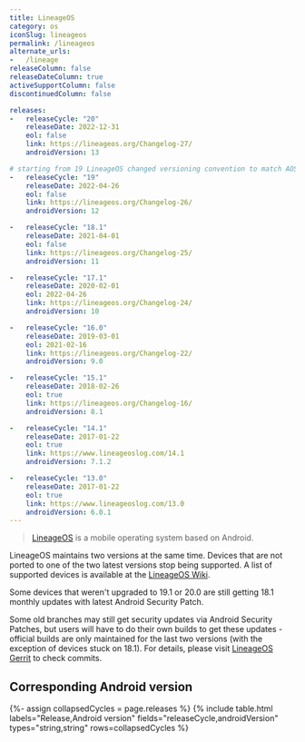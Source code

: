 ```yaml
---
title: LineageOS
category: os
iconSlug: lineageos
permalink: /lineageos
alternate_urls:
-   /lineage
releaseColumn: false
releaseDateColumn: true
activeSupportColumn: false
discontinuedColumn: false

releases:
-   releaseCycle: "20"
    releaseDate: 2022-12-31
    eol: false
    link: https://lineageos.org/Changelog-27/
    androidVersion: 13

# starting from 19 LineageOS changed versioning convention to match AOSP's own changes. So no more minor versions. Read the changelog 26 (LineageOS 19) to learn more.
-   releaseCycle: "19"
    releaseDate: 2022-04-26
    eol: false
    link: https://lineageos.org/Changelog-26/
    androidVersion: 12

-   releaseCycle: "18.1"
    releaseDate: 2021-04-01
    eol: false
    link: https://lineageos.org/Changelog-25/
    androidVersion: 11

-   releaseCycle: "17.1"
    releaseDate: 2020-02-01
    eol: 2022-04-26
    link: https://lineageos.org/Changelog-24/
    androidVersion: 10

-   releaseCycle: "16.0"
    releaseDate: 2019-03-01
    eol: 2021-02-16
    link: https://lineageos.org/Changelog-22/
    androidVersion: 9.0

-   releaseCycle: "15.1"
    releaseDate: 2018-02-26
    eol: true
    link: https://lineageos.org/Changelog-16/
    androidVersion: 8.1

-   releaseCycle: "14.1"
    releaseDate: 2017-01-22
    eol: true
    link: https://www.lineageoslog.com/14.1
    androidVersion: 7.1.2

-   releaseCycle: "13.0"
    releaseDate: 2017-01-22
    eol: true
    link: https://www.lineageoslog.com/13.0
    androidVersion: 6.0.1
---
```


> [LineageOS](https://lineageos.org/) is a mobile operating system based on Android.

LineageOS maintains two versions at the same time. Devices that are not ported to one of the two
latest versions stop being supported. A list of supported devices is available at the [LineageOS
Wiki](https://wiki.lineageos.org/devices/).

Some devices that weren't upgraded to 19.1 or 20.0 are still getting 18.1 monthly updates with
latest Android Security Patch.

Some old branches may still get security updates via Android Security Patches, but users will have
to do their own builds to get these updates - official builds are only maintained for the last two
versions (with the exception of devices stuck on 18.1). For details, please visit [LineageOS Gerrit](https://review.lineageos.org/)
to check commits.

## Corresponding Android version

{%- assign collapsedCycles = page.releases %}
{% include table.html
  labels="Release,Android version"
  fields="releaseCycle,androidVersion"
  types="string,string"
  rows=collapsedCycles %}